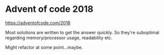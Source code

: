 # Advent of code 2018

https://adventofcode.com/2018

Most solutions are written to get the answer quickly. So they're suboptimal regarding memory/processor usage, readability etc.

Might refactor at some point...maybe.